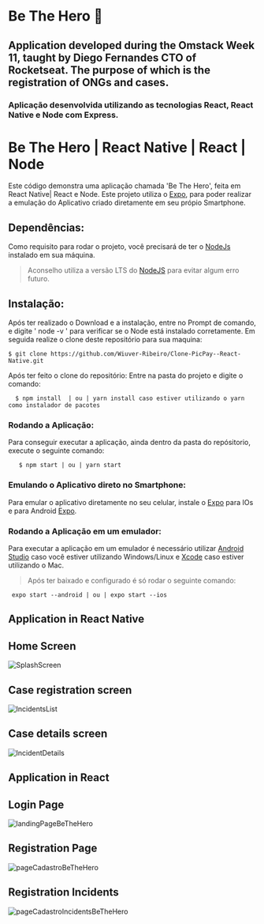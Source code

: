 # Be The Hero :purple_heart:
## Application developed during the Omstack Week 11, taught by Diego Fernandes CTO of Rocketseat. The purpose of which is the registration of ONGs and cases.
### Aplicação desenvolvida utilizando as tecnologias React, React Native e Node com Express.

# Be The Hero | React Native  | React | Node
 Este código demonstra  uma aplicação chamada 'Be The Hero', feita em React Native| React e Node.
 Este projeto utiliza o [Expo](https://expo.io/), para poder realizar a emulação do Aplicativo criado diretamente em seu própio Smartphone.
 
## Dependências:
Como requisito para rodar o projeto, você precisará de ter o [NodeJs](https://nodejs.org/en/) instalado em sua máquina.
 > Aconselho utiliza a versão LTS do [NodeJS](https://nodejs.org/en/) para evitar algum erro futuro.
 
 ## Instalação:
 Após ter realizado o Download e a instalação,  entre no Prompt de comando, e digite ' node -v ' para verificar se o Node está instalado corretamente.
  Em seguida realize o clone deste repositório para sua maquina:
  ```git
  $ git clone https://github.com/Wiuver-Ribeiro/Clone-PicPay--React-Native.git
  ```
  Após ter feito o clone do repositório: Entre na pasta do projeto e digite o comando:
  
  ```git
    $ npm install  | ou | yarn install caso estiver utilizando o yarn como instalador de pacotes
  ```
 ### Rodando a Aplicação:
 Para conseguir executar a aplicação, ainda dentro da pasta do repósitorio, execute o seguinte comando:
 
 ```git
    $ npm start | ou | yarn start
 ```
 ### Emulando o Aplicativo direto no Smartphone:
 Para emular o aplicativo diretamente no seu celular, instale o [Expo](https://apps.apple.com/br/app/expo-client/id982107779) para IOs
 e para Android [Expo](https://play.google.com/store/apps/details?id=host.exp.exponent&hl=pt_BR).
 
 ### Rodando a Aplicação em um emulador:
 Para executar a aplicação em um emulador é necessário utilizar [Android Studio](https://developer.android.com/studio) caso você estiver utilizando Windows/Linux
 e [Xcode](https://developer.apple.com/xcode/) caso estiver utilizando o Mac.
 
 > Após ter baixado e configurado é só rodar o seguinte comando:
 ```expo
  expo start --android | ou | expo start --ios
 ```

## Application in React Native
## Home Screen
![SplashScreen](https://user-images.githubusercontent.com/52933241/89835079-678b7400-db3a-11ea-8909-f9cbca60567a.jpg)
## Case registration screen
![IncidentsList](https://user-images.githubusercontent.com/52933241/89835081-68bca100-db3a-11ea-8ec6-1b2c0bfbb162.PNG)
## Case details screen
![IncidentDetails](https://user-images.githubusercontent.com/52933241/89835076-665a4700-db3a-11ea-97cb-ae212914bd23.PNG)

## Application in React
## Login Page
![landingPageBeTheHero](https://user-images.githubusercontent.com/52933241/89838041-9e648880-db40-11ea-9eb3-cfa2fbc63f3c.png)

## Registration Page
![pageCadastroBeTheHero](https://user-images.githubusercontent.com/52933241/89838036-9b699800-db40-11ea-90b3-ae0130be77c1.png)

## Registration Incidents
![pageCadastroIncidentsBeTheHero](https://user-images.githubusercontent.com/52933241/89838040-9d335b80-db40-11ea-924a-7d812657ba0a.png)



